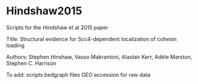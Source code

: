# Hindshaw2015
Scripts for the Hindshaw et al 2015 paper

Title: Structural evidence for Scc4-dependent localization of cohesin loading

Authors: Stephen Hinshaw, Vasso Makrantoni, Alastair Kerr, Adèle Marston, Stephen C. Harrison


To  add: 
scripts
bedgraph files 
GEO accession for raw data
